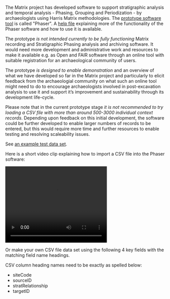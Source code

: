 The Matrix project has developed software to support stratigraphic analysis and temporal analysis - Phasing, Grouping and Periodization - by archaeologists using Harris Matrix methodologies. The [prototype software tool](https://stratigraphic.github.io/phaser-app/) is called "Phaser". A [help file](https://stratigraphic.github.io/phaser-app/help.html) explaining more of the functionality of the Phaser software and how to use it is available.

The prototype _is not intended currently to be fully functioning_ Matrix recording and Stratigraphic Phasing analysis and archiving software. It would need more development and administrative work and resources to make it available e.g. as Open and FAIR software through an online tool with suitable registration for an archaeological community of users.

The prototype _is designed to enable demonstration_ and an overview of what we have developed so far in the Matrix project and particularly to elicit feedback from the archaeologial community on what such an online tool might need to do to encourage archaeologists involved in post-excavation analysis to use it and support it’s improvement and sustainability through its development life-cycle.

Please note that in the current prototype stage _it is not recommended to try loading a CSV file with more than around 500-3000 individual context records_. Depending upon feedback on this initial development, the software could be further developed to enable larger numbers of records to be entered, but this would require more time and further resources to enable testing and resolving scaleability issues.

See [an example test data set](CTD2021-Test-Data/CTD2021-phaser-20210504114322-with-Dating-test-data.json).

Here is a short video clip explaining how to import a CSV file into the Phaser software:

<video width="320" height="240" controls>
<source type="video/mp4" src="https://github.com/stratigraphic/matrix/blob/gh-pages/images/Importing_CSV_file_example5.mp4?raw=true">
</video>

Or make your own CSV file data set using the following 4 key fields with the matching field name headings.

CSV column heading names need to be exactly as spelled below:

* siteCode
* sourceID
* stratRelationship
* targetID
